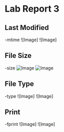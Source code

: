 # Lab Report 3

## Last Modified
-mtime
![Image]
![Image]

## File Size
-size
![Image]()
![Image]()

## File Type
-type
![Image]
![Image]

## Print
-fprint
![Image]
![Image]
